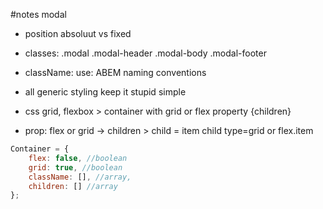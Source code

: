 #notes modal

- position absoluut vs fixed
- classes: .modal .modal-header .modal-body .modal-footer
- className: use: ABEM naming conventions
- all generic styling keep it stupid simple
- css grid, flexbox > container with grid or flex property
  <Container flex children >{children}</Container>

- prop: flex or grid -> children > child = item child type=grid or flex.item

```javascript
Container = {
	flex: false, //boolean
	grid: true, //boolean
	className: [], //array,
	children: [] //array
};
```
